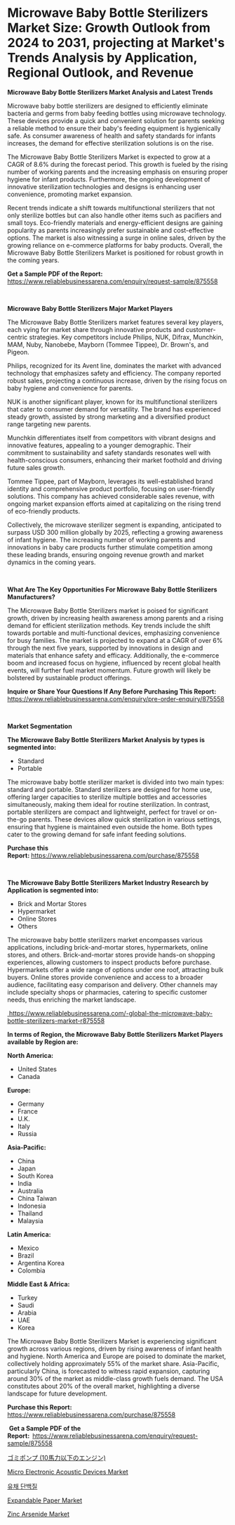 <p><h1>Microwave Baby Bottle Sterilizers Market Size: Growth Outlook from 2024 to 2031, projecting at Market's Trends Analysis by Application, Regional Outlook, and Revenue</h1></p><p><strong>Microwave Baby Bottle Sterilizers Market Analysis and Latest Trends</strong></p>
<p><p>Microwave baby bottle sterilizers are designed to efficiently eliminate bacteria and germs from baby feeding bottles using microwave technology. These devices provide a quick and convenient solution for parents seeking a reliable method to ensure their baby's feeding equipment is hygienically safe. As consumer awareness of health and safety standards for infants increases, the demand for effective sterilization solutions is on the rise.</p><p>The Microwave Baby Bottle Sterilizers Market is expected to grow at a CAGR of 8.6% during the forecast period. This growth is fueled by the rising number of working parents and the increasing emphasis on ensuring proper hygiene for infant products. Furthermore, the ongoing development of innovative sterilization technologies and designs is enhancing user convenience, promoting market expansion.</p><p>Recent trends indicate a shift towards multifunctional sterilizers that not only sterilize bottles but can also handle other items such as pacifiers and small toys. Eco-friendly materials and energy-efficient designs are gaining popularity as parents increasingly prefer sustainable and cost-effective options. The market is also witnessing a surge in online sales, driven by the growing reliance on e-commerce platforms for baby products. Overall, the Microwave Baby Bottle Sterilizers Market is positioned for robust growth in the coming years.</p></p>
<p><strong>Get a Sample PDF of the Report:&nbsp;</strong> <a href="https://www.reliablebusinessarena.com/enquiry/request-sample/875558">https://www.reliablebusinessarena.com/enquiry/request-sample/875558</a></p>
<p>&nbsp;</p>
<p><strong>Microwave Baby Bottle Sterilizers Major Market Players</strong></p>
<p><p>The Microwave Baby Bottle Sterilizers market features several key players, each vying for market share through innovative products and customer-centric strategies. Key competitors include Philips, NUK, Difrax, Munchkin, MAM, Nuby, Nanobebe, Mayborn (Tommee Tippee), Dr. Brown's, and Pigeon.</p><p>Philips, recognized for its Avent line, dominates the market with advanced technology that emphasizes safety and efficiency. The company reported robust sales, projecting a continuous increase, driven by the rising focus on baby hygiene and convenience for parents.</p><p>NUK is another significant player, known for its multifunctional sterilizers that cater to consumer demand for versatility. The brand has experienced steady growth, assisted by strong marketing and a diversified product range targeting new parents.</p><p>Munchkin differentiates itself from competitors with vibrant designs and innovative features, appealing to a younger demographic. Their commitment to sustainability and safety standards resonates well with health-conscious consumers, enhancing their market foothold and driving future sales growth.</p><p>Tommee Tippee, part of Mayborn, leverages its well-established brand identity and comprehensive product portfolio, focusing on user-friendly solutions. This company has achieved considerable sales revenue, with ongoing market expansion efforts aimed at capitalizing on the rising trend of eco-friendly products.</p><p>Collectively, the microwave sterilizer segment is expanding, anticipated to surpass USD 300 million globally by 2025, reflecting a growing awareness of infant hygiene. The increasing number of working parents and innovations in baby care products further stimulate competition among these leading brands, ensuring ongoing revenue growth and market dynamics in the coming years.</p></p>
<p>&nbsp;</p>
<p><strong>What Are The Key Opportunities For Microwave Baby Bottle Sterilizers Manufacturers?</strong></p>
<p><p>The Microwave Baby Bottle Sterilizers market is poised for significant growth, driven by increasing health awareness among parents and a rising demand for efficient sterilization methods. Key trends include the shift towards portable and multi-functional devices, emphasizing convenience for busy families. The market is projected to expand at a CAGR of over 6% through the next five years, supported by innovations in design and materials that enhance safety and efficacy. Additionally, the e-commerce boom and increased focus on hygiene, influenced by recent global health events, will further fuel market momentum. Future growth will likely be bolstered by sustainable product offerings.</p></p>
<p><strong>Inquire or Share Your Questions If Any Before Purchasing This Report:</strong> <a href="https://www.reliablebusinessarena.com/enquiry/pre-order-enquiry/875558">https://www.reliablebusinessarena.com/enquiry/pre-order-enquiry/875558</a></p>
<p>&nbsp;</p>
<p><strong>Market Segmentation</strong></p>
<p><strong>The Microwave Baby Bottle Sterilizers Market Analysis by types is segmented into:</strong></p>
<p><ul><li>Standard</li><li>Portable</li></ul></p>
<p><p>The microwave baby bottle sterilizer market is divided into two main types: standard and portable. Standard sterilizers are designed for home use, offering larger capacities to sterilize multiple bottles and accessories simultaneously, making them ideal for routine sterilization. In contrast, portable sterilizers are compact and lightweight, perfect for travel or on-the-go parents. These devices allow quick sterilization in various settings, ensuring that hygiene is maintained even outside the home. Both types cater to the growing demand for safe infant feeding solutions.</p></p>
<p><strong>Purchase this Report:&nbsp;</strong><a href="https://www.reliablebusinessarena.com/purchase/875558">https://www.reliablebusinessarena.com/purchase/875558</a></p>
<p>&nbsp;</p>
<p><strong>The Microwave Baby Bottle Sterilizers Market Industry Research by Application is segmented into:</strong></p>
<p><ul><li>Brick and Mortar Stores</li><li>Hypermarket</li><li>Online Stores</li><li>Others</li></ul></p>
<p><p>The microwave baby bottle sterilizers market encompasses various applications, including brick-and-mortar stores, hypermarkets, online stores, and others. Brick-and-mortar stores provide hands-on shopping experiences, allowing customers to inspect products before purchase. Hypermarkets offer a wide range of options under one roof, attracting bulk buyers. Online stores provide convenience and access to a broader audience, facilitating easy comparison and delivery. Other channels may include specialty shops or pharmacies, catering to specific customer needs, thus enriching the market landscape.</p></p>
<p><a href="https://www.reliablebusinessarena.com/-global-the-microwave-baby-bottle-sterilizers-market-r875558">&nbsp;https://www.reliablebusinessarena.com/-global-the-microwave-baby-bottle-sterilizers-market-r875558</a></p>
<p><strong>In terms of Region, the Microwave Baby Bottle Sterilizers Market Players available by Region are:</strong></p>
<p>
    <p> <strong> North America: </strong>
        <ul>
            <li>United States</li>
            <li>Canada</li>
        </ul>
        </p> 
    <p> <strong> Europe: </strong>
        <ul>
            <li>Germany</li>
            <li>France</li>
            <li>U.K.</li>
            <li>Italy</li>
            <li>Russia</li>
        </ul>
        </p> 
    <p> <strong> Asia-Pacific: </strong>
        <ul>
            <li>China</li>
            <li>Japan</li>
            <li>South Korea</li>
            <li>India</li>
            <li>Australia</li>
            <li>China Taiwan</li>
            <li>Indonesia</li>
            <li>Thailand</li>
            <li>Malaysia</li>
        </ul>
        </p> 
    <p> <strong> Latin America: </strong>
        <ul>
            <li>Mexico</li>
            <li>Brazil</li>
            <li>Argentina Korea</li>
            <li>Colombia</li>
        </ul>
        </p> 
    <p> <strong> Middle East & Africa: </strong>
        <ul>
            <li>Turkey</li>
            <li>Saudi</li>
            <li>Arabia</li>
            <li>UAE</li>
            <li>Korea</li>
        </ul>
    </p>
    </p>
<p><p>The Microwave Baby Bottle Sterilizers Market is experiencing significant growth across various regions, driven by rising awareness of infant health and hygiene. North America and Europe are poised to dominate the market, collectively holding approximately 55% of the market share. Asia-Pacific, particularly China, is forecasted to witness rapid expansion, capturing around 30% of the market as middle-class growth fuels demand. The USA constitutes about 20% of the overall market, highlighting a diverse landscape for future development.</p></p>
<p><strong>Purchase this Report: </strong><a href="https://www.reliablebusinessarena.com/purchase/875558">https://www.reliablebusinessarena.com/purchase/875558</a></p>
<p>&nbsp;<strong>Get a Sample PDF of the Report:&nbsp;&nbsp;</strong><a href="https://www.reliablebusinessarena.com/enquiry/request-sample/875558">https://www.reliablebusinessarena.com/enquiry/request-sample/875558</a></p>
<p><strong></strong></p>
<p><p><a href="https://medium.com/@adfwe254/trash-pumps-engines-below-10hp-market-%E3%81%AF-%E3%82%B3%E3%82%B9%E3%83%88%E7%AE%A1%E7%90%86%E3%81%A8%E5%8A%B9%E7%8E%87%E5%90%91%E4%B8%8A%E3%82%92%E5%84%AA%E5%85%88%E3%81%97%E3%81%BE%E3%81%99-%E3%81%95%E3%82%89%E3%81%AB-%E5%A0%B1%E5%91%8A%E6%9B%B8%E3%81%AF%E5%B8%82%E5%A0%B4%E3%81%AE%E9%9C%80%E8%A6%81%E9%9D%A2%E3%81%A8%E4%BE%9B%E7%B5%A6%E9%9D%A2%E3%81%AE%E4%B8%A1%E6%96%B9%E3%82%92%E3%82%AB%E3%83%90%E3%83%BC%E3%81%97%E3%81%A6%E3%81%84%E3%81%BE%E3%81%99-trash-d070848267ed">ゴミポンプ (10馬力以下のエンジン)</a></p><p><a href="https://github.com/BellAuer/Market-Research-Report-List-1/blob/main/micro-electronic-acoustic-devices-market.md">Micro Electronic Acoustic Devices Market</a></p><p><a href="https://medium.com/@cearrahenry142024/2024%EB%85%84%EB%B6%80%ED%84%B0-2031%EB%85%84%EA%B9%8C%EC%A7%80-6-9-%EC%9D%98-%EC%97%B0%ED%8F%89%EA%B7%A0-%EC%84%B1%EC%9E%A5%EB%A5%A0-cagr-%EB%A1%9C-%ED%99%95%EC%9E%A5%EB%90%98%EB%8A%94-%EC%9C%A0%EC%B1%84-%EB%8B%A8%EB%B0%B1%EC%A7%88-%EC%8B%9C%EC%9E%A5-%EA%B7%9C%EB%AA%A8%EC%97%90-%EB%8C%80%ED%95%9C-%ED%86%B5%EC%B0%B0-17545c7f6980">유채 단백질</a></p><p><a href="https://www.linkedin.com/pulse/global-expandable-paper-market-share-growth-opportunities-size-jslof?trackingId=Jkpp5KpcQLeL%2Fh3qtK%2FfJQ%3D%3D">Expandable Paper Market</a></p><p><a href="https://issuu.com/reportprime-2/docs/zinc-arsenide-market-size-2030.pptx_8bf12dc8853d42">Zinc Arsenide Market</a></p></p>